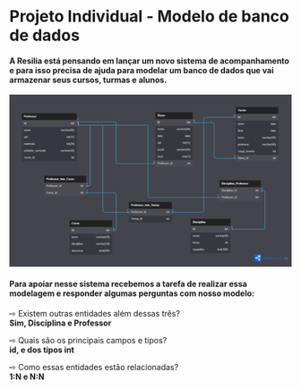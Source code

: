 # Projeto Individual - Modelo de banco de dados

<h4>A Resilia está pensando em lançar um novo sistema de acompanhamento e para isso precisa de ajuda para modelar um banco de dados que vai armazenar seus cursos, turmas e alunos.</h4>

<img src="https://raw.githubusercontent.com/caaiopereira/sistema-database/main/Projeto%20Individual.png">

<h4>Para apoiar nesse sistema recebemos a tarefa de realizar essa modelagem e responder algumas perguntas com nosso modelo:<br></h4>

  ⇨ Existem outras entidades além dessas três?<br>
  <b>Sim, Disciplina e Professor</b><br> 
  
  ⇨ Quais são os principais campos e tipos?<br>
  <b>id, e dos tipos int</b><br>
  
  ⇨ Como essas entidades estão relacionadas?<br>
  <b>1:N e N:N</b><br>
